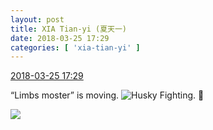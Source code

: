 ```yaml
---
layout: post
title: XIA Tian-yi (夏天一)
date: 2018-03-25 17:29
categories: [ 'xia-tian-yi' ]
---
```


<div class="weibo-info">
  <a href="https://weibo.com/6286030291/G91BnkcqR">2018-03-25 17:29</a>
</div>

“Limbs moster” is moving. ![Husky](https://img.t.sinajs.cn/t4/appstyle/expression/ext/normal/74/moren_hashiqi_org.png) Fighting. :muscle:

<!-- more -->

<a href="//wx2.sinaimg.cn/mw690/006RpxDlgy1fpp6wscq5tj315o0v8114.jpg">
  <img class="weibo-pic-preview-h" src="//wx2.sinaimg.cn/orj360/006RpxDlgy1fpp6wscq5tj315o0v8114.jpg" />
</a>
